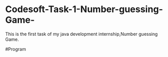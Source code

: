 # Codesoft-Task-1-Number-guessing-Game-
This is the first task of my java development internship,Number guessing Game.

#Program
